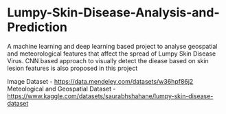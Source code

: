 # Lumpy-Skin-Disease-Analysis-and-Prediction
A machine learning and deep learning based project to analyse geospatial and meteorological features that affect the spread of Lumpy Skin Disease Virus. CNN based approach to visually detect the diease based on skin lesion features is also proposed in this project

Image Dataset - https://data.mendeley.com/datasets/w36hpf86j2 <br />
Meteological and Geospatial Dataset -  https://www.kaggle.com/datasets/saurabhshahane/lumpy-skin-disease-dataset
